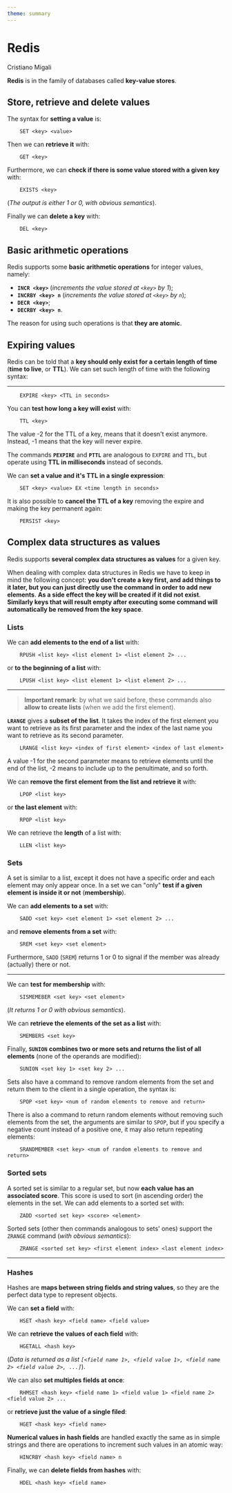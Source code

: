 ```yaml
---
theme: summary
---
```

# Redis

<div class="author">

Cristiano Migali

</div>

**Redis** is in the family of databases called **key-value stores**.

## Store, retrieve and delete values

The syntax for **setting a value** is:

<div class="algorithm">

```
    SET <key> <value>
```

</div>

Then we can **retrieve it** with: 

<div class="algorithm">

```
    GET <key>
```

</div>

Furthermore, we can **check if there is some value stored with a given key** with:

<div class="algorithm">

```
    EXISTS <key>
```

</div>

(_The output is either 1 or 0, with obvious semantics_).

Finally we can **delete a key** with:

<div class="algorithm">

```
    DEL <key>
```

</div>

## Basic arithmetic operations

Redis supports some **basic arithmetic operations** for integer values, namely:
- **`INCR <key>`** (_increments the value stored at `<key>` by 1_);
- **`INCRBY <key> n`** (_increments the value stored at `<key>` by `n`_);
- **`DECR <key>`**;
- **`DECRBY <key> n`**.

The reason for using such operations is that **they are atomic**.

## Expiring values

Redis can be told that a **key should only exist for a certain length of time** (**time to live**, or **TTL**). We can set such length of time with the following syntax:

---

<div class="algorithm">

```
    EXPIRE <key> <TTL in seconds>
```

</div>

You can **test how long a key will exist** with:

<div class="algorithm">

```
    TTL <key>
```

</div>

The value -2 for the TTL of a key, means that it doesn't exist anymore. Instead, -1 means that the key will never expire.

The commands **`PEXPIRE`** and **`PTTL`** are analogous to `EXPIRE` and `TTL`, but operate using **TTL in milliseconds** instead of seconds.

We can **set a value and it's TTL in a single expression**:

<div class="algorithm">

```
    SET <key> <value> EX <time length in seconds>
```

</div>

It is also possible to **cancel the TTL of a key** removing the expire and making the key permanent again:

<div class="algorithm">

```
    PERSIST <key>
```

</div>

## Complex data structures as values

Redis supports **several complex data structures as values** for a given key.

When dealing with complex data structures in Redis we have to keep in mind the following concept: **you don't create a key first, and add things to it later, but you can just directly use the command in order to add new elements**. **As a side effect the key will be created if it did not exist**. **Similarly keys that will result empty  after executing some command will automatically be removed from the key space**.

### Lists

We can **add elements to the end of a  list** with:

<div class="algorithm">

```
    RPUSH <list key> <list element 1> <list element 2> ...
```

</div>

or **to the beginning of a list** with:

<div class="algorithm">

```
    LPUSH <list key> <list element 1> <list element 2> ...
```

</div>

---

> **Important remark**: by what we said before, these commands also **allow to create lists** (when we add the first element).

**`LRANGE`** gives a **subset of the list**. It takes the index of the first element you want to retrieve as its first parameter and the index of the last name you want to retrieve as its second parameter.

<div class="algorithm">

```
    LRANGE <list key> <index of first element> <index of last element>
```

</div>

A value -1 for the second parameter means to retrieve elements until the end of the list, -2 means to include up to the penultimate, and so forth.

We can **remove the first element from the list and retrieve it** with:

<div class="algorithm">

```
    LPOP <list key>
```

</div>

or **the last element** with:

<div class="algorithm">

```
    RPOP <list key>
```

</div>

We can retrieve the **length** of a list with:

<div class="algorithm">

```
    LLEN <list key>
```

</div>

### Sets

A set is similar to a list, except it does not have a specific order and each element may only appear once. In a set we can "only" **test if a given element is inside it or not** (**membership**).

We can **add elements to a set** with:

<div class="algorithm">

```
    SADD <set key> <set element 1> <set element 2> ...
```

</div>

and **remove elements from a set** with:

<div class="algorithm">

```
    SREM <set key> <set element>
```

</div>

Furthermore, `SADD` (`SREM`) returns 1 or 0 to signal if the member was already (actually) there or not.

---

We can **test for membership** with:

<div class="algorithm">

```
    SISMEMEBER <set key> <set element>
```

</div>

(_It returns 1 or 0 with obvious semantics_).

We can **retrieve the elements of the set as a list** with:

<div class="algorithm">

```
    SMEMBERS <set key>
```

</div>

Finally, **`SUNION`** **combines two or more sets and returns the list of all elements** (none of the operands are modified):

<div class="algorithm">

```
    SUNION <set key 1> <set key 2> ...
```

</div>

Sets also have a command to remove random elements from the set and return them to the client in a single operation, the syntax is:

<div class="algorithm">

```
    SPOP <set key> <num of random elements to remove and return>
```

</div>

There is also a command to return random elements without removing such elements from the set, the arguments are similar to `SPOP`, but if you specify a negative count instead of a positive one, it may also return repeating elements:

<div class="algorithm">

```
    SRANDMEMBER <set key> <num of random elements to remove and return>
```

</div>

### Sorted sets

A sorted set is similar to a regular set, but now **each value has an associated score**. This score is used to sort (in ascending order) the elements in the set.
We can add elements to a sorted set with:

<div class="algorithm">

```
    ZADD <sorted set key> <score> <element>
```

</div>

Sorted sets (other then commands analogous to sets' ones) support the `ZRANGE` command (_with obvious semantics_):

<div class="algorithm">

```
    ZRANGE <sorted set key> <first element index> <last element index>
```

</div>

---

### Hashes

Hashes are **maps between string fields and string values**, so they are the perfect data type to represent objects.

We can **set a field** with:

<div class="algorithm">

```
    HSET <hash key> <field name> <field value>
```

</div>

We can **retrieve the values of each field** with:

<div class="algorithm">

```
    HGETALL <hash key>
```

</div>

(_Data is returned as a list `[<field name 1>, <field value 1>, <field name 2> <field value 2>, ...]`_).

We can also **set multiples fields at once**:

<div class="algorithm">

```
    RHMSET <hash key> <field name 1> <field value 1> <field name 2> <field value 2> ...
```

</div>

or **retrieve just the value of a single filed**:

<div class="algorithm">

```
    HGET <hask key> <field name>
```

</div>

**Numerical values in hash fields** are handled exactly the same as in simple strings and there are operations to increment such values in an atomic way:

<div class="algorithm">

```
    HINCRBY <hash key> <field name> n
```

</div>

Finally, we can **delete fields from hashes** with:

<div class="algorithm">

```
    HDEL <hash key> <field name>
```

</div>

